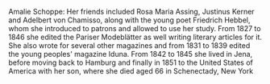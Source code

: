 Amalie Schoppe: Her friends included Rosa Maria Assing, Justinus Kerner and Adelbert von Chamisso, along with the young poet Friedrich Hebbel, whom she introduced to patrons and allowed to use her study. From 1827 to 1846 she edited the Pariser Modeblätter as well writing literary articles for it. She also wrote for several other magazines and from 1831 to 1839 edited the young peoples' magazine Iduna. From 1842 to 1845 she lived in Jena, before moving back to Hamburg and finally in 1851 to the United States of America with her son, where she died aged 66 in Schenectady, New York
